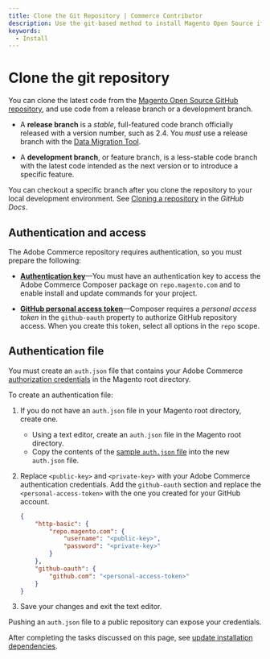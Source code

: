 ```yaml
---
title: Clone the Git Repository | Commerce Contributor
description: Use the git-based method to install Magento Open Source if you plan on contributing to the code.
keywords:
  - Install
---
```


# Clone the git repository

You can clone the latest code from the [Magento Open Source GitHub repository](https://github.com/magento/magento2), and use code from a release branch or a development branch.

-  A **release branch** is a _stable_, full-featured code branch officially released with a version number, such as 2.4. You _must_ use a release branch with the [Data Migration Tool](https://experienceleague.adobe.com/en/docs/commerce-operations/tools/data-migration/how-migration-works).

-  A **development branch**, or feature branch, is a less-stable code branch with the latest code intended as the next version or to introduce a specific feature.

You can checkout a specific branch after you clone the repository to your local development environment. See [Cloning a repository](https://help.github.com/articles/cloning-a-repository-from-github/) in the _GitHub Docs_.

## Authentication and access

The Adobe Commerce repository requires authentication, so you must prepare the following:

-  **[Authentication key](https://experienceleague.adobe.com/en/docs/commerce-operations/installation-guide/prerequisites/authentication-keys)**—You must have an authentication key to access the Adobe Commerce Composer package on `repo.magento.com` and to enable install and update commands for your project.

-  **[GitHub personal access token](https://help.github.com/articles/creating-a-personal-access-token-for-the-command-line/)**—Composer requires a _personal access token_ in the `github-oauth` property to authorize GitHub repository access. When you create this token, select all options in the `repo` scope.

## Authentication file

You must create an `auth.json` file that contains your Adobe Commerce [authorization credentials](https://experienceleague.adobe.com/en/docs/commerce-operations/installation-guide/prerequisites/authentication-keys) in the Magento root directory.

To create an authentication file:

1. If you do not have an `auth.json` file in your Magento root directory, create one.

   -  Using a text editor, create an `auth.json` file in the Magento root directory.
   -  Copy the contents of the [sample `auth.json` file](https://github.com/magento/magento2/blob/2.4/auth.json.sample) into the new `auth.json` file.

1. Replace `<public-key>` and `<private-key>` with your Adobe Commerce authentication credentials. Add the `github-oauth` section and replace the `<personal-access-token>` with the one you created for your GitHub account.

   ```json
   {
       "http-basic": {
           "repo.magento.com": {
               "username": "<public-key>",
               "password": "<private-key>"
           }
       },
       "github-oauth": {
           "github.com": "<personal-access-token>"
       }
   }
   ```

1. Save your changes and exit the text editor.

<InlineAlert variant="warning" slots="text"/>

Pushing an `auth.json` file to a public repository can expose your credentials.

After completing the tasks discussed on this page, see [update installation dependencies](update-dependencies.md#update-installation-dependencies).
